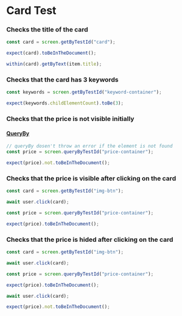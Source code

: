 # Card Test

### Checks the title of the card

```js
const card = screen.getByTestId("card");

expect(card).toBeInTheDocument();

within(card).getByText(item.title);
```

### Checks that the card has 3 keywords

```js
const keywords = screen.getByTestId("keyword-container");

expect(keywords.childElementCount).toBe(3);
```

### Checks that the price is not visible initially

#### [QueryBy](https://testing-library.com/docs/queries/about/)

```js
// queryBy dosen't throw an error if the element is not found
const price = screen.queryByTestId("price-container");

expect(price).not.toBeInTheDocument();
```

### Checks that the price is visible after clicking on the card

```js
const card = screen.getByTestId("img-btn");

await user.click(card);

const price = screen.queryByTestId("price-container");

expect(price).toBeInTheDocument();
```

### Checks that the price is hided after clicking on the card

```js
const card = screen.getByTestId("img-btn");

await user.click(card);

const price = screen.queryByTestId("price-container");

expect(price).toBeInTheDocument();

await user.click(card);

expect(price).not.toBeInTheDocument();
```
